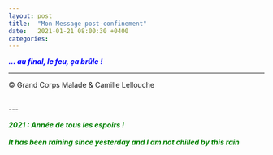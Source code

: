 ```yaml
---
layout: post
title:  "Mon Message post-confinement"
date:   2021-01-21 08:00:30 +0400
categories: 
---
```



<span style="color: blue">***... au final, le feu, ça brûle !***</span>
<br/>


---
&copy;  Grand Corps Malade & Camille Lellouche

<br>
---


<span style="color: green">***2021 : Année de tous les espoirs !***</span>
<br>
<br>
<span style="color: green">***It has been raining since yesterday and I am not chilled by this rain***</span>
